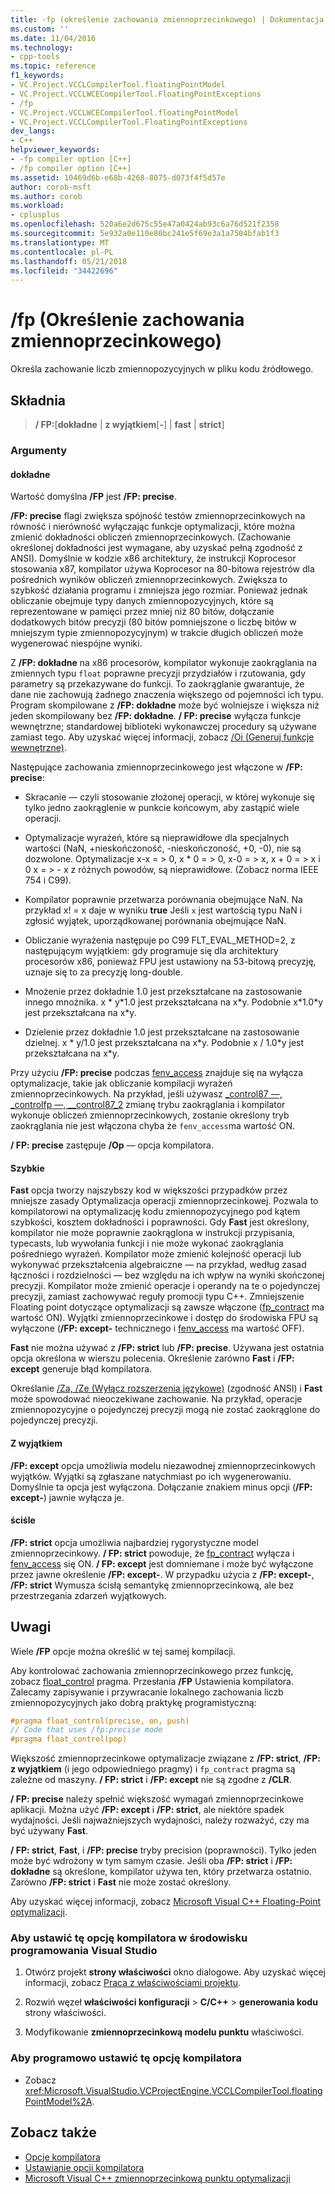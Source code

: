 ```yaml
---
title: -fp (określenie zachowania zmiennoprzecinkowego) | Dokumentacja firmy Microsoft
ms.custom: ''
ms.date: 11/04/2016
ms.technology:
- cpp-tools
ms.topic: reference
f1_keywords:
- VC.Project.VCCLCompilerTool.floatingPointModel
- VC.Project.VCCLWCECompilerTool.FloatingPointExceptions
- /fp
- VC.Project.VCCLWCECompilerTool.floatingPointModel
- VC.Project.VCCLCompilerTool.FloatingPointExceptions
dev_langs:
- C++
helpviewer_keywords:
- -fp compiler option [C++]
- /fp compiler option [C++]
ms.assetid: 10469d6b-e68b-4268-8075-d073f4f5d57e
author: corob-msft
ms.author: corob
ms.workload:
- cplusplus
ms.openlocfilehash: 520a6e2d675c55e47a0424ab93c6a76d521f2358
ms.sourcegitcommit: 5e932a0e110e80bc241e5f69e3a1a7504bfab1f3
ms.translationtype: MT
ms.contentlocale: pl-PL
ms.lasthandoff: 05/21/2018
ms.locfileid: "34422696"
---
```

# <a name="fp-specify-floating-point-behavior"></a>/fp (Określenie zachowania zmiennoprzecinkowego)

Określa zachowanie liczb zmiennopozycyjnych w pliku kodu źródłowego.

## <a name="syntax"></a>Składnia

> **/ FP:**[**dokładne** | **z wyjątkiem**[**-**] | **fast** | **strict**]

### <a name="arguments"></a>Argumenty

#### <a name="precise"></a>dokładne

Wartość domyślna **/FP** jest **/FP: precise**.

**/FP: precise** flagi zwiększa spójność testów zmiennoprzecinkowych na równość i nierówność wyłączając funkcje optymalizacji, które można zmienić dokładności obliczeń zmiennoprzecinkowych. (Zachowanie określonej dokładności jest wymagane, aby uzyskać pełną zgodność z ANSI). Domyślnie w kodzie x86 architektury, że instrukcji Koprocesor stosowania x87, kompilator używa Koprocesor na 80-bitowa rejestrów dla pośrednich wyników obliczeń zmiennoprzecinkowych. Zwiększa to szybkość działania programu i zmniejsza jego rozmiar. Ponieważ jednak obliczanie obejmuje typy danych zmiennopozycyjnych, które są reprezentowane w pamięci przez mniej niż 80 bitów, dołączanie dodatkowych bitów precyzji (80 bitów pomniejszone o liczbę bitów w mniejszym typie zmiennopozycyjnym) w trakcie długich obliczeń może wygenerować niespójne wyniki.

Z **/FP: dokładne** na x86 procesorów, kompilator wykonuje zaokrąglania na zmiennych typu `float` poprawne precyzji przydziałów i rzutowania, gdy parametry są przekazywane do funkcji. To zaokrąglanie gwarantuje, że dane nie zachowują żadnego znaczenia większego od pojemności ich typu. Program skompilowane z **/FP: dokładne** może być wolniejsze i większa niż jeden skompilowany bez **/FP: dokładne**. **/ FP: precise** wyłącza funkcje wewnętrzne; standardowej biblioteki wykonawczej procedury są używane zamiast tego. Aby uzyskać więcej informacji, zobacz [/Oi (Generuj funkcje wewnętrzne)](../../build/reference/oi-generate-intrinsic-functions.md).

Następujące zachowania zmiennoprzecinkowego jest włączone w **/FP: precise**:

- Skracanie — czyli stosowanie złożonej operacji, w której wykonuje się tylko jedno zaokrąglenie w punkcie końcowym, aby zastąpić wiele operacji.

- Optymalizacje wyrażeń, które są nieprawidłowe dla specjalnych wartości (NaN, +nieskończoność, -nieskończoność, +0, -0), nie są dozwolone. Optymalizacje x-x = > 0, x * 0 = > 0, x-0 = > x, x + 0 = > x i 0 x = > - x z różnych powodów, są nieprawidłowe. (Zobacz norma IEEE 754 i C99).

- Kompilator poprawnie przetwarza porównania obejmujące NaN. Na przykład x! = x daje w wyniku **true** Jeśli `x` jest wartością typu NaN i zgłosić wyjątek, uporządkowanej porównania obejmujące NaN.

- Obliczanie wyrażenia następuje po C99 FLT_EVAL_METHOD=2, z następującym wyjątkiem: gdy programuje się dla architektury procesorów x86, ponieważ FPU jest ustawiony na 53-bitową precyzję, uznaje się to za precyzję long-double.

- Mnożenie przez dokładnie 1.0 jest przekształcane na zastosowanie innego mnożnika. x * y\*1.0 jest przekształcana na x\*y. Podobnie x\*1.0\*y jest przekształcana na x\*y.

- Dzielenie przez dokładnie 1.0 jest przekształcane na zastosowanie dzielnej. x * y/1.0 jest przekształcana na x\*y. Podobnie x / 1.0\*y jest przekształcana na x\*y.

Przy użyciu **/FP: precise** podczas [fenv_access](../../preprocessor/fenv-access.md) znajduje się na wyłącza optymalizacje, takie jak obliczanie kompilacji wyrażeń zmiennoprzecinkowych. Na przykład, jeśli używasz [_control87 —, _controlfp —, \__control87_2](../../c-runtime-library/reference/control87-controlfp-control87-2.md) zmianę trybu zaokrąglania i kompilator wykonuje obliczeń zmiennoprzecinkowych, zostanie określony tryb zaokrąglania nie jest włączona chyba że `fenv_access`ma wartość ON.

**/ FP: precise** zastępuje **/Op** — opcja kompilatora.

#### <a name="fast"></a>Szybkie

**Fast** opcja tworzy najszybszy kod w większości przypadków przez mniejsze zasady Optymalizacja operacji zmiennoprzecinkowej. Pozwala to kompilatorowi na optymalizację kodu zmiennopozycyjnego pod kątem szybkości, kosztem dokładności i poprawności. Gdy **Fast** jest określony, kompilator nie może poprawnie zaokrąglona w instrukcji przypisania, typecasts, lub wywołania funkcji i nie może wykonać zaokrąglania pośredniego wyrażeń. Kompilator może zmienić kolejność operacji lub wykonywać przekształcenia algebraiczne — na przykład, według zasad łączności i rozdzielności — bez względu na ich wpływ na wyniki skończonej precyzji. Kompilator może zmienić operacje i operandy na te o pojedynczej precyzji, zamiast zachowywać reguły promocji typu C++. Zmniejszenie Floating point dotyczące optymalizacji są zawsze włączone ([fp_contract](../../preprocessor/fp-contract.md) ma wartość ON). Wyjątki zmiennoprzecinkowe i dostęp do środowiska FPU są wyłączone (**/FP: except-** technicznego i [fenv_access](../../preprocessor/fenv-access.md) ma wartość OFF).

**Fast** nie można używać z **/FP: strict** lub **/FP: precise**. Używana jest ostatnia opcja określona w wierszu polecenia. Określenie zarówno **Fast** i **/FP: except** generuje błąd kompilatora.

Określanie [/Za, /Ze (Wyłącz rozszerzenia językowe)](../../build/reference/za-ze-disable-language-extensions.md) (zgodność ANSI) i **Fast** może spowodować nieoczekiwane zachowanie. Na przykład, operacje zmiennopozycyjne o pojedynczej precyzji mogą nie zostać zaokrąglone do pojedynczej precyzji.

#### <a name="except"></a>Z wyjątkiem

**/FP: except** opcja umożliwia modelu niezawodnej zmiennoprzecinkowych wyjątków. Wyjątki są zgłaszane natychmiast po ich wygenerowaniu. Domyślnie ta opcja jest wyłączona. Dołączanie znakiem minus opcji (**/FP: except-**) jawnie wyłącza je.

#### <a name="strict"></a>ściśle

**/FP: strict** opcja umożliwia najbardziej rygorystyczne model zmiennoprzecinkowy. **/ FP: strict** powoduje, że [fp_contract](../../preprocessor/fp-contract.md) wyłącza i [fenv_access](../../preprocessor/fenv-access.md) się ON. **/ FP: except** jest domniemane i może być wyłączone przez jawne określenie **/FP: except-**. W przypadku użycia z **/FP: except-**, **/FP: strict** Wymusza ścisłą semantykę zmiennoprzecinkową, ale bez przestrzegania zdarzeń wyjątkowych.

## <a name="remarks"></a>Uwagi

Wiele **/FP** opcje można określić w tej samej kompilacji.

Aby kontrolować zachowania zmiennoprzecinkowego przez funkcję, zobacz [float_control](../../preprocessor/float-control.md) pragma. Przesłania **/FP** Ustawienia kompilatora. Zalecamy zapisywanie i przywracanie lokalnego zachowania liczb zmiennopozycyjnych jako dobrą praktykę programistyczną:

```cpp
#pragma float_control(precise, on, push)
// Code that uses /fp:precise mode
#pragma float_control(pop)
```

Większość zmiennoprzecinkowe optymalizacje związane z **/FP: strict**, **/FP: z wyjątkiem** (i jego odpowiedniego pragmy) i `fp_contract` pragma są zależne od maszyny. **/ FP: strict** i **/FP: except** nie są zgodne z **/CLR**.

**/ FP: precise** należy spełnić większość wymagań zmiennoprzecinkowe aplikacji. Można użyć **/FP: except** i **/FP: strict**, ale niektóre spadek wydajności. Jeśli najważniejszych wydajności, należy rozważyć, czy ma być używany **Fast**.

**/ FP: strict**, **Fast**, i **/FP: precise** tryby precision (poprawności). Tylko jeden może być wdrożony w tym samym czasie. Jeśli oba **/FP: strict** i **/FP: dokładne** są określone, kompilator używa ten, który przetwarza ostatnio. Zarówno **/FP: strict** i **Fast** nie może zostać określony.

Aby uzyskać więcej informacji, zobacz [Microsoft Visual C++ Floating-Point optymalizacji](floating-point-optimization.md).

### <a name="to-set-this-compiler-option-in-the-visual-studio-development-environment"></a>Aby ustawić tę opcję kompilatora w środowisku programowania Visual Studio

1. Otwórz projekt **strony właściwości** okno dialogowe. Aby uzyskać więcej informacji, zobacz [Praca z właściwościami projektu](../../ide/working-with-project-properties.md).

1. Rozwiń węzeł **właściwości konfiguracji** > **C/C++** > **generowania kodu** strony właściwości.

1. Modyfikowanie **zmiennoprzecinkową modelu punktu** właściwości.

### <a name="to-set-this-compiler-option-programmatically"></a>Aby programowo ustawić tę opcję kompilatora

- Zobacz <xref:Microsoft.VisualStudio.VCProjectEngine.VCCLCompilerTool.floatingPointModel%2A>.

## <a name="see-also"></a>Zobacz także

- [Opcje kompilatora](compiler-options.md)
- [Ustawianie opcji kompilatora](setting-compiler-options.md)
- [Microsoft Visual C++ zmiennoprzecinkową punktu optymalizacji](floating-point-optimization.md)